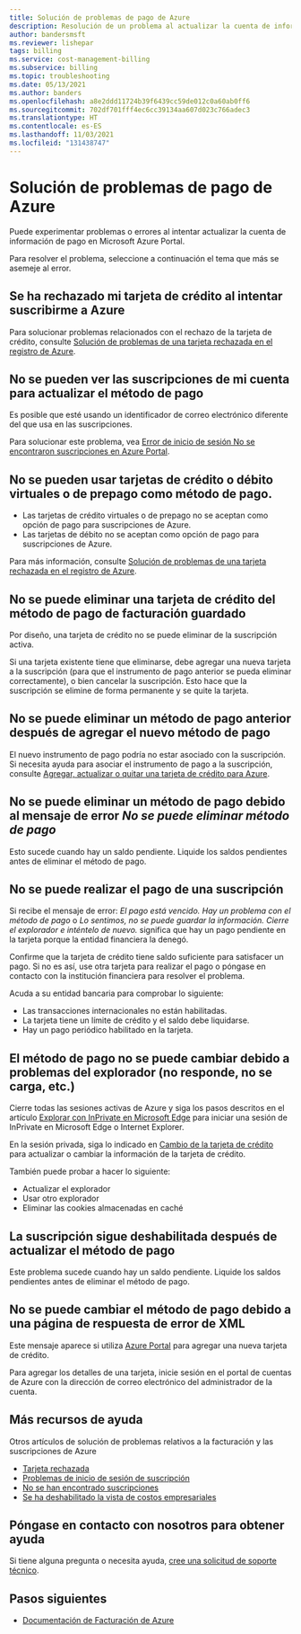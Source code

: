 ```yaml
---
title: Solución de problemas de pago de Azure
description: Resolución de un problema al actualizar la cuenta de información de pago en Azure Portal.
author: bandersmsft
ms.reviewer: lishepar
tags: billing
ms.service: cost-management-billing
ms.subservice: billing
ms.topic: troubleshooting
ms.date: 05/13/2021
ms.author: banders
ms.openlocfilehash: a8e2ddd11724b39f6439cc59de012c0a60ab0ff6
ms.sourcegitcommit: 702df701fff4ec6cc39134aa607d023c766adec3
ms.translationtype: HT
ms.contentlocale: es-ES
ms.lasthandoff: 11/03/2021
ms.locfileid: "131438747"
---
```

# <a name="troubleshoot-azure-payment-issues"></a>Solución de problemas de pago de Azure

Puede experimentar problemas o errores al intentar actualizar la cuenta de información de pago en Microsoft Azure Portal.

Para resolver el problema, seleccione a continuación el tema que más se asemeje al error.

## <a name="my-credit-card-was-declined-when-i-tried-to-sign-up-for-azure"></a>Se ha rechazado mi tarjeta de crédito al intentar suscribirme a Azure

Para solucionar problemas relacionados con el rechazo de la tarjeta de crédito, consulte [Solución de problemas de una tarjeta rechazada en el registro de Azure](troubleshoot-declined-card.md).

## <a name="unable-to-see-subscriptions-under-my-account-to-update-the-payment-method"></a>No se pueden ver las suscripciones de mi cuenta para actualizar el método de pago

Es posible que esté usando un identificador de correo electrónico diferente del que usa en las suscripciones.

Para solucionar este problema, vea [Error de inicio de sesión No se encontraron suscripciones en Azure Portal](no-subscriptions-found.md).

## <a name="unable-to-use-a-virtual-or-prepaid-credit-or-debit-card-as-a-payment-method"></a>No se pueden usar tarjetas de crédito o débito virtuales o de prepago como método de pago.

*   Las tarjetas de crédito virtuales o de prepago no se aceptan como opción de pago para suscripciones de Azure.
*   Las tarjetas de débito no se aceptan como opción de pago para suscripciones de Azure.

Para más información, consulte [Solución de problemas de una tarjeta rechazada en el registro de Azure](troubleshoot-declined-card.md).

## <a name="unable-to-remove-a-credit-card-from-a-saved-billing-payment-method"></a>No se puede eliminar una tarjeta de crédito del método de pago de facturación guardado

Por diseño, una tarjeta de crédito no se puede eliminar de la suscripción activa.

Si una tarjeta existente tiene que eliminarse, debe agregar una nueva tarjeta a la suscripción (para que el instrumento de pago anterior se pueda eliminar correctamente), o bien cancelar la suscripción. Esto hace que la suscripción se elimine de forma permanente y se quite la tarjeta.

## <a name="unable-to-delete-an-old-payment-method-after-adding-a-new-payment-method"></a>No se puede eliminar un método de pago anterior después de agregar el nuevo método de pago

El nuevo instrumento de pago podría no estar asociado con la suscripción. Si necesita ayuda para asociar el instrumento de pago a la suscripción, consulte [Agregar, actualizar o quitar una tarjeta de crédito para Azure](change-credit-card.md).

## <a name="unable-to-delete-a-payment-method-because-of-cannot-delete-payment-method-error"></a>No se puede eliminar un método de pago debido al mensaje de error *No se puede eliminar método de pago*

Esto sucede cuando hay un saldo pendiente. Liquide los saldos pendientes antes de eliminar el método de pago.

## <a name="unable-to-make-payment-for-a-subscription"></a>No se puede realizar el pago de una suscripción

Si recibe el mensaje de error: *El pago está vencido. Hay un problema con el método de pago* o *Lo sentimos, no se puede guardar la información. Cierre el explorador e inténtelo de nuevo.* significa que hay un pago pendiente en la tarjeta porque la entidad financiera la denegó.

Confirme que la tarjeta de crédito tiene saldo suficiente para satisfacer un pago. Si no es así, use otra tarjeta para realizar el pago o póngase en contacto con la institución financiera para resolver el problema.

Acuda a su entidad bancaria para comprobar lo siguiente:

- Las transacciones internacionales no están habilitadas.
- La tarjeta tiene un límite de crédito y el saldo debe liquidarse.
- Hay un pago periódico habilitado en la tarjeta.

## <a name="unable-to-change-payment-method-because-of-browser-issues-browser-does-not-respond-does-not-load-and-so-on"></a>El método de pago no se puede cambiar debido a problemas del explorador (no responde, no se carga, etc.)

Cierre todas las sesiones activas de Azure y siga los pasos descritos en el artículo [Explorar con InPrivate en Microsoft Edge](https://support.microsoft.com/help/4026200/microsoft-edge-browse-inprivate) para iniciar una sesión de InPrivate en Microsoft Edge o Internet Explorer.

En la sesión privada, siga lo indicado en [Cambio de la tarjeta de crédito](change-credit-card.md) para actualizar o cambiar la información de la tarjeta de crédito.

También puede probar a hacer lo siguiente:

- Actualizar el explorador
- Usar otro explorador
- Eliminar las cookies almacenadas en caché

## <a name="my-subscription-is-still-disabled-after-updating-the-payment-method"></a>La suscripción sigue deshabilitada después de actualizar el método de pago

Este problema sucede cuando hay un saldo pendiente. Liquide los saldos pendientes antes de eliminar el método de pago.

## <a name="unable-to-change-payment-method-because-of-an-xml-error-response-page"></a>No se puede cambiar el método de pago debido a una página de respuesta de error de XML

Este mensaje aparece si utiliza [Azure Portal](https://portal.azure.com/) para agregar una nueva tarjeta de crédito.

Para agregar los detalles de una tarjeta, inicie sesión en el portal de cuentas de Azure con la dirección de correo electrónico del administrador de la cuenta.

## <a name="additional-help-resources"></a>Más recursos de ayuda

Otros artículos de solución de problemas relativos a la facturación y las suscripciones de Azure

- [Tarjeta rechazada](troubleshoot-declined-card.md)
- [Problemas de inicio de sesión de suscripción](troubleshoot-sign-in-issue.md)
- [No se han encontrado suscripciones](no-subscriptions-found.md)
- [Se ha deshabilitado la vista de costos empresariales](enterprise-mgmt-grp-troubleshoot-cost-view.md)

## <a name="contact-us-for-help"></a>Póngase en contacto con nosotros para obtener ayuda

Si tiene alguna pregunta o necesita ayuda, [cree una solicitud de soporte técnico](https://ms.portal.azure.com/#blade/Microsoft_Azure_Support/HelpAndSupportBlade/newsupportrequest).

## <a name="next-steps"></a>Pasos siguientes

- [Documentación de Facturación de Azure](../index.yml)